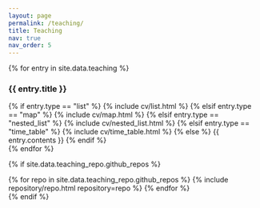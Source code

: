 ```yaml
---
layout: page
permalink: /teaching/
title: Teaching
nav: true
nav_order: 5
---
```


<!-- For now, this page is assumed to be a static description of your courses. You can convert it to a collection similar to `_projects/` so that you can have a dedicated page for each course.

Organize your courses by years, topics, or universities, however you like! -->

<!-- <article> -->
<div class="cv">
  {% for entry in site.data.teaching %}
    <div class="card mt-3 p-3">
      <h3 class="card-title font-weight-medium">{{ entry.title }}</h3>
      <div>
        {% if entry.type == "list" %}
        {% include cv/list.html %}
        {% elsif entry.type == "map" %}
        {% include cv/map.html %}
        {% elsif entry.type == "nested_list" %}
        {% include cv/nested_list.html %}
        {% elsif entry.type == "time_table" %}
        {% include cv/time_table.html %}
        {% else %}
        {{ entry.contents }}
        {% endif %}
      </div>
    </div>
  {% endfor %}
</div>
<!-- </article> -->

{% if site.data.teaching_repo.github_repos %}
<div class="teaching d-flex flex-wrap flex-md-row flex-column justify-content-between align-items-center">
  {% for repo in site.data.teaching_repo.github_repos %}
    {% include repository/repo.html repository=repo %}
  {% endfor %}
</div>
{% endif %}